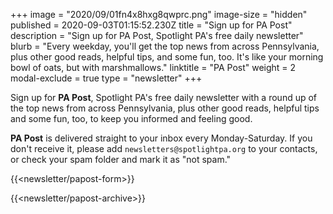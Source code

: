 +++
image = "2020/09/01fn4x8hxg8qwprc.png"
image-size = "hidden"
published = 2020-09-03T01:15:52.230Z
title = "Sign up for PA Post"
description = "Sign up for PA Post, Spotlight PA's free daily newsletter"
blurb = "Every weekday, you'll get the top news from across Pennsylvania, plus other good reads, helpful tips, and some fun, too. It's like your morning bowl of oats, but with marshmallows."
linktitle = "PA Post"
weight = 2
modal-exclude = true
type = "newsletter"
+++

Sign up for **PA Post**, Spotlight PA's free daily newsletter with a round up of the top news from across Pennsylvania, plus other good reads, helpful tips and some fun, too, to keep you informed and feeling good.

**PA Post** is delivered straight to your inbox every Monday-Saturday. If you don't receive it, please add `newsletters@spotlightpa.org` to your contacts, or check your spam folder and mark it as "not spam."

{{<newsletter/papost-form>}}

{{<newsletter/papost-archive>}}
